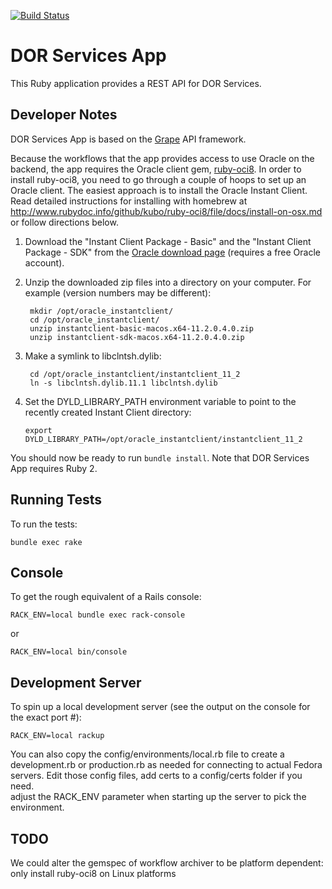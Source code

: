 [![Build Status](https://travis-ci.org/sul-dlss/dor-services-app.png?branch=master)](https://travis-ci.org/sul-dlss/dor-services-app)

# DOR Services App

This Ruby application provides a REST API for DOR Services.


## Developer Notes

DOR Services App is based on the [Grape](http://intridea.github.io/grape/) API framework.

Because the workflows that the app provides access to use Oracle on the backend, the app requires
the Oracle client gem, [ruby-oci8](https://github.com/kubo/ruby-oci8). In order to install
ruby-oci8, you need to go through a couple of hoops to set up an Oracle client. The easiest approach
is to install the Oracle Instant Client.   Read detailed instructions for installing with homebrew at
http://www.rubydoc.info/github/kubo/ruby-oci8/file/docs/install-on-osx.md or follow directions below.

1. Download the "Instant Client Package - Basic" and the "Instant Client Package - SDK" from the
[Oracle download page](http://www.oracle.com/technetwork/topics/intel-macsoft-096467.html)
(requires a free Oracle account).

2. Unzip the downloaded zip files into a directory on your computer. For example (version numbers may be different):

        mkdir /opt/oracle_instantclient/
        cd /opt/oracle_instantclient/
        unzip instantclient-basic-macos.x64-11.2.0.4.0.zip
        unzip instantclient-sdk-macos.x64-11.2.0.4.0.zip

3. Make a symlink to libclntsh.dylib:

        cd /opt/oracle_instantclient/instantclient_11_2
        ln -s libclntsh.dylib.11.1 libclntsh.dylib

4. Set the DYLD\_LIBRARY\_PATH environment variable to point to the recently created Instant Client
directory:

   `export DYLD_LIBRARY_PATH=/opt/oracle_instantclient/instantclient_11_2`

You should now be ready to run `bundle install`. Note that DOR Services App requires Ruby 2.

## Running Tests

To run the tests:

  `bundle exec rake`

## Console

To get the rough equivalent of a Rails console:

  `RACK_ENV=local bundle exec rack-console`
  
  or
  
  `RACK_ENV=local bin/console`
  
## Development Server

To spin up a local development server (see the output on the console for the exact port #):

  `RACK_ENV=local rackup`

You can also copy the config/environments/local.rb file to create a development.rb or production.rb as needed
for connecting to actual Fedora servers.  Edit those config files, add certs to a config/certs folder if you need.  
adjust the RACK_ENV parameter when starting up the server to pick the environment.

## TODO

We could alter the gemspec of workflow archiver to be platform dependent: only install ruby-oci8 on Linux platforms
